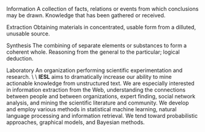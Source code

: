 <span class="ieslEmp" markdown="1">Information</span> A collection of facts, relations or events from which conclusions may be drawn. Knowledge that has been gathered or received.

<span class="ieslEmp" markdown="1">Extraction</span> Obtaining materials in concentrated, usable form from a dilluted, unusable source.

<span class="ieslEmp" markdown="1">Synthesis</span> The combining of separate elements or substances to form a coherent whole. Reasoning from the general to the particular; logical deduction.

<span class="ieslEmp">Laboratory</span> An organization performing scientific experimentation and research.
\\
\\
**IESL** aims to dramatically increase our ability to mine actionable knowledge from unstructured text. We are especially interested in information extraction from the Web, understanding the connections between people and between organizations, expert finding, social network analysis, and mining the scientific literature and community. We develop and employ various methods in statistical machine learning, natural language processing and information retrieval. We tend toward probabilistic approaches, graphical models, and Bayesian methods.
